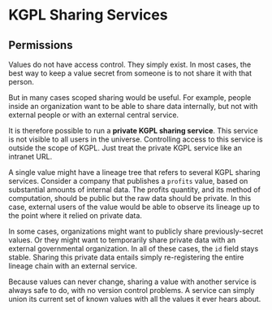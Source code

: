 # KGPL Sharing Services

## Permissions

Values do not have access control. They simply exist. In most cases,
the best way to keep a value secret from someone is to not share it
with that person.

But in many cases scoped sharing would be useful. For example, people
inside an organization want to be able to share data internally, but
not with external people or with an external central service.

It is therefore possible to run a __private KGPL sharing service__.
This service is not visible to all users in the universe. Controlling
access to this service is outside the scope of KGPL.  Just treat the
private KGPL service like an intranet URL.

A single value might have a lineage tree that refers to several KGPL
sharing services. Consider a company that publishes a `profits` value,
based on substantial amounts of internal data. The profits quantity,
and its method of computation, should be public but the raw data
should be private. In this case, external users of the value would be
able to observe its lineage up to the point where it relied on private
data.

In some cases, organizations might want to publicly share
previously-secret values.  Or they might want to temporarily share
private data with an external governmental organization.  In all of
these cases, the `id` field stays stable.  Sharing this private data
entails simply re-registering the entire lineage chain with an
external service.

Because values can never change, sharing a value with another service
is always safe to do, with no version control problems.  A service can
simply union its current set of known values with all the values it
ever hears about.

